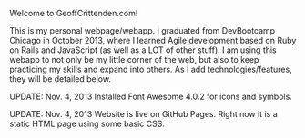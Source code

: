 Welcome to GeoffCrittenden.com!

This is my personal webpage/webapp. I graduated from DevBootcamp Chicago in October 2013, where I learned Agile development based on Ruby on Rails and JavaScript (as well as a LOT of other stuff). I am using this webapp to not only be my little corner of the web, but also to keep practicing my skills and expand into others. As I add technologies/features, they will be detailed below.

UPDATE: Nov. 4, 2013
  Installed Font Awesome 4.0.2 for icons and symbols.

UPDATE: Nov. 4, 2013
  Website is live on GitHub Pages.  Right now it is a static HTML page using some basic CSS.
